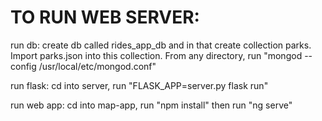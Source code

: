 <h1>TO RUN WEB SERVER: </h1>

run db: create db called rides_app_db and in that create collection parks. Import parks.json into this collection. From any directory, run "mongod --config /usr/local/etc/mongod.conf"  
  
run flask: cd into server, run "FLASK_APP=server.py flask run"  
  
run web app: cd into map-app, run "npm install" then run "ng serve"  
